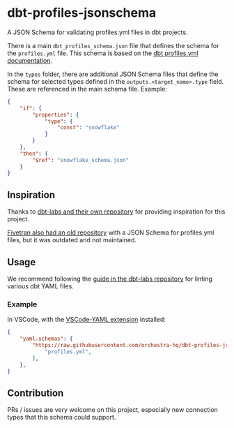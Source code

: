 # dbt-profiles-jsonschema

A JSON Schema for validating profiles.yml files in dbt projects.

There is a main `dbt_profiles_schema.json` file that defines the schema for the `profiles.yml` file. This schema is based on the [dbt profiles.yml documentation](https://docs.getdbt.com/docs/core/connect-data-platform/profiles.yml).

In the `types` folder, there are additional JSON Schema files that define the schema for selected types defined in the `outputs.<target_name>.type` field. These are referenced in the main schema file. Example:

```json
{
    "if": {
        "properties": {
            "type": {
                "const": "snowflake"
            }
        }
    },
    "then": {
        "$ref": "snowflake_schema.json"
    }
}
```

## Inspiration

Thanks to [dbt-labs and their own repository](https://github.com/dbt-labs/dbt-jsonschema) for providing inspiration for this project.

[Fivetran also had an old repository](https://github.com/fivetran/dbt_yaml_schemas/blob/main/schemas/profiles.json) with a JSON Schema for profiles.yml files, but it was outdated and not maintained.

## Usage

We recommend following the [guide in the dbt-labs repository](https://github.com/dbt-labs/dbt-jsonschema) for linting various dbt YAML files.

### Example

In VSCode, with the [VSCode-YAML extension](https://marketplace.visualstudio.com/items?itemName=redhat.vscode-yaml) installed:

```json
{
    "yaml.schemas": {
        "https://raw.githubusercontent.com/orchestra-hq/dbt-profiles-jsonschema/main/dbt_profiles_schema.json": [
            "profiles.yml",
        ],
    },
}
```

## Contribution

PRs / issues are very welcome on this project, especially new connection types that this schema could support.
